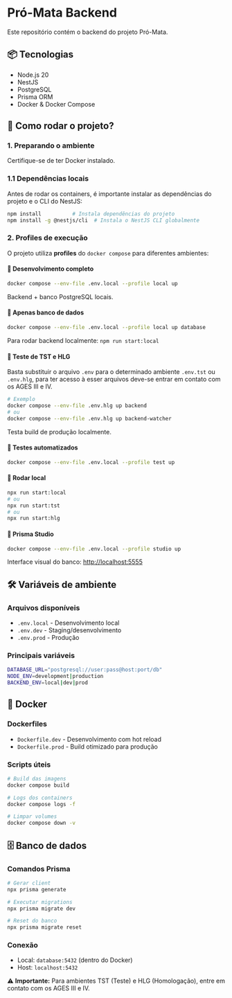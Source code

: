 # Pró-Mata Backend

Este repositório contém o backend do projeto Pró-Mata.

## 📦 Tecnologias

- Node.js 20
- NestJS
- PostgreSQL
- Prisma ORM
- Docker & Docker Compose

## 🚀 Como rodar o projeto?

### 1. Preparando o ambiente

Certifique-se de ter Docker instalado.

### 1.1 Dependências locais

Antes de rodar os containers, é importante instalar as dependências do projeto e o CLI do NestJS:

```bash
npm install          # Instala dependências do projeto
npm install -g @nestjs/cli  # Instala o NestJS CLI globalmente
```

### 2. Profiles de execução

O projeto utiliza **profiles** do `docker compose` para diferentes ambientes:

#### 🔹 Desenvolvimento completo

```bash
docker compose --env-file .env.local --profile local up
```

Backend + banco PostgreSQL locais.

#### 🔹 Apenas banco de dados

```bash
docker compose --env-file .env.local --profile local up database
```
Para rodar backend localmente: `npm run start:local`

#### 🔹 Teste de TST e HLG

Basta substituir o arquivo `.env` para o determinado ambiente `.env.tst` ou `.env.hlg`, 
para ter acesso à esser arquivos deve-se entrar em contato com os AGES III e IV.

```bash
# Exemplo
docker compose --env-file .env.hlg up backend
# ou
docker compose --env-file .env.hlg up backend-watcher
```

Testa build de produção localmente.

#### 🔹 Testes automatizados

```bash
docker compose --env-file .env.local --profile test up
```

#### 🔹 Rodar local
```bash
npx run start:local
# ou
npx run start:tst
# ou
npx run start:hlg
```

#### 🔹 Prisma Studio

```bash
docker compose --env-file .env.local --profile studio up
```

Interface visual do banco: <http://localhost:5555>

## 🛠️ Variáveis de ambiente

### Arquivos disponíveis

- `.env.local` - Desenvolvimento local
- `.env.dev` - Staging/desenvolvimento
- `.env.prod` - Produção

### Principais variáveis

```bash
DATABASE_URL="postgresql://user:pass@host:port/db"
NODE_ENV=development|production
BACKEND_ENV=local|dev|prod
```

## 🐳 Docker

### Dockerfiles

- `Dockerfile.dev` - Desenvolvimento com hot reload
- `Dockerfile.prod` - Build otimizado para produção

### Scripts úteis

```bash
# Build das imagens
docker compose build

# Logs dos containers
docker compose logs -f

# Limpar volumes
docker compose down -v
```

## 🗄️ Banco de dados

### Comandos Prisma

```bash
# Gerar client
npx prisma generate

# Executar migrations
npx prisma migrate dev

# Reset do banco
npx prisma migrate reset
```

### Conexão

- Local: `database:5432` (dentro do Docker)
- Host: `localhost:5432`

⚠️ **Importante:** Para ambientes TST (Teste) e HLG (Homologação), entre em contato com os AGES III e IV.
